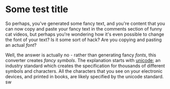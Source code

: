 # Some test title
So perhaps, you've generated some fancy text, and you're content that you can now copy and paste your fancy text in the comments section of funny cat videos, but perhaps you're wondering how it's even possible to change the font of your text? Is it some sort of hack? Are you copying and pasting an actual _font_?

Well, the answer is actually no - rather than generating fancy _fonts_, this converter creates _fancy symbols_. The explanation starts with [unicode](https://en.wikipedia.org/wiki/Unicode); an industry standard which creates the specification for thousands of different symbols and characters. All the characters that you see on your electronic devices, and printed in books, are likely specified by the unicode standard. sw